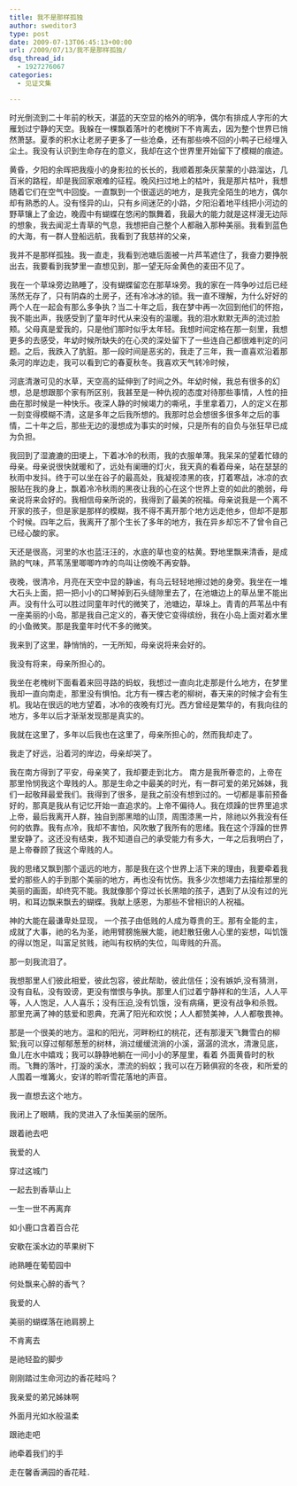 ```yaml
---
title: 我不是那样孤独
author: sweditor3
type: post
date: 2009-07-13T06:45:13+00:00
url: /2009/07/13/我不是那样孤独/
dsq_thread_id:
  - 1927276067
categories:
  - 见证文集

---
```

时光倒流到二十年前的秋天，湛蓝的天空显的格外的明净，偶尔有排成人字形的大雁划过宁静的天空。我躲在一棵飘着落叶的老槐树下不肯离去，因为整个世界已悄然萧瑟。夏季的积水让老房子更多了一些沧桑，还有那些唤不回的小鸭子已经埋入尘土。我没有认识到生命存在的意义，我却在这个世界里开始留下了模糊的痕迹。
  
黄昏，夕阳的余晖把我瘦小的身影拉的长长的，我顺着那条灰蒙蒙的小路溜达，几百米的路程，却是我回家艰难的征程。晚风扫过地上的枯叶，我是那片枯叶，我想随着它们在空气中回旋。一直飘到一个很遥远的地方，是我完全陌生的地方，偶尔却有熟悉的人。没有怪异的山，只有乡间迷茫的小路，夕阳沿着地平线把小河边的野草镶上了金边，晚霞中有蝴蝶在悠闲的飘舞着，我最大的能力就是这样漫无边际的想象，我去闻泥土青草的气息，我想把自己整个人都融入那种美丽。我看到蓝色的大海，有一群人登船远航，我看到了我慈祥的父亲，
  
我并不是那样孤独。我一直走，我看到池塘后面被一片芦苇遮住了，我奋力要挣脱出去，我要看到我梦里一直想见到，那一望无际金黄色的麦田不见了。
  
我在一个草垛旁边熟睡了，没有蝴蝶留恋在那草垛旁。我的家在一阵争吵过后已经荡然无存了，只有阴森的土房子，还有冷冰冰的锁。我一直不理解，为什么好好的两个人在一起会有那么多争执？当二十年之后，我在梦中再一次回到他们的怀抱，我不能出声，我感受到了童年时代从来没有的温暖。我的泪水默默无声的流过脸颊。父母真是爱我的，只是他们那时似乎太年轻。我想时间定格在那一刻里，我想更多的去感受，年幼时候所缺失的在心灵的深处留下了一些连自己都很难判定的问题。之后，我跌入了肮脏。那一段时间是恶劣的，我走了三年，我一直喜欢沿着那条河的岸边走，我可以看到它的春夏秋冬。我喜欢天气转冷时候，
  
河底清澈可见的水草，天空高的延伸到了时间之外。年幼时候，我总有很多的幻想，总是想跟那个家有所区别，我甚至是一种仇视的态度对待那些事情，人性的扭曲在那时候是一种快乐。夜深人静的时候竭力的嘶吼，手里拿着刀，人的定义在那一刻变得模糊不清，这是多年之后我所想的。我那时总会想很多很多年之后的事情，二十年之后，那些无边的漫想成为事实的时候，只是所有的自负与张狂早已成为负担。
  
我回到了湿漉漉的田埂上，下着冰冷的秋雨，我的衣服单薄。我呆呆的望着忙碌的母亲。母亲说很快就暖和了，远处有阑珊的灯火，我天真的看着母亲，站在瑟瑟的秋雨中发抖。终于可以坐在谷子的最高处，我凝视漆黑的夜，打着寒战，冰凉的衣服贴在我的身上，飘着冷冷秋雨的黑夜让我的心在这个世界上变的如此的脆弱，母亲说将来会好的。我相信母亲所说的，我得到了最美的祝福。母亲说我是一个离不开家的孩子，但是家是那样的模糊，我不得不离开那个地方远走他乡，但却不是那个时候。四年之后，我离开了那个生长了多年的地方，我在异乡却忘不了曾令自己已经心酸的家。
  
天还是很高，河里的水也蓝汪汪的，水底的草也变的枯黄。野地里飘来清香，是成熟的气味，芦苇荡里唧唧咋咋的鸟叫让傍晚不再安静。
  
夜晚，很清冷，月亮在天空中显的静谧，有乌云轻轻地擦过她的身旁。我坐在一堆大石头上面，把一把小小的口琴掉到石头缝隙里去了，在池塘边上的草丛里不能出声。没有什么可以胜过同童年时代的微笑了，池塘边，草垛上。青青的芦苇丛中有一座美丽的小岛，那是我自己定义的，春天使它变得缤纷，我在小岛上面对着水里的小鱼微笑。那是我童年时代不多的微笑。
  
我来到了这里，静悄悄的，一无所知，母亲说将来会好的。
  
我没有将来，母亲所担心的。
  
我坐在老槐树下面看着来回寻路的蚂蚁，我想过一直向北走那是什么地方，在梦里我却一直向南走，那里没有惧怕。北方有一棵古老的柳树，春天来的时候才会有生机。我站在很远的地方望着，冰冷的夜晚有灯光。西方曾经是繁华的，有我向往的地方，多年以后才渐渐发现那是真实的。
  
我就在这里了，多年以后我也在这里了，母亲所担心的，然而我却走了。
  
我走了好远，沿着河的岸边，母亲却哭了。
  
我在南方得到了平安，母亲笑了，我却要走到北方。 南方是我所眷恋的，上帝在那里怜悯我这个卑贱的人。那是生命之中最美的时光，有一群可爱的弟兄姊妹，我们一起敬拜最爱我们。我得到了很多，是我之前没有想到过的。一切都是事前预备好的，那真是我从有记忆开始一直追求的。上帝不偏待人。我在烦躁的世界里追求上帝，最后我离开人群，独自到那黑暗的山顶，周围漆黑一片，除祂以外我没有任何的依靠。我有点冷，我却不害怕，风吹散了我所有的思绪。我在这个浮躁的世界里安静了。这还没有结束，我不知道自己的承受能力有多大，一年之后我明白了，是上帝眷顾了我这个卑贱的人。
  
我的思绪又飘到那个遥远的地方，那是我在这个世界上活下来的理由，我要牵着我爱的那些人的手到那个美丽的地方，再也没有忧伤。我多少次想竭力去描绘那里的美丽的画面，却终究不能。我就像那个穿过长长黑暗的孩子，遇到了从没有过的光明，和耳边飘来飘去的蝴蝶。我献上感恩，为那些不曾相识的人祝福。
  
神的大能在最谦卑处显现， 一个孩子由低贱的人成为尊贵的王。那有全能的主，成就了大事，祂的名为圣，祂用臂膀施展大能，祂赶散狂傲人心里的妄想，叫饥饿的得以饱足，叫富足贫贱，祂叫有权柄的失位，叫卑贱的升高。
  
那一刻我流泪了。
  
我想那里人们彼此相爱，彼此包容，彼此帮助，彼此信任；没有嫉妒,没有猜测，没有自私，没有毁谤，更没有憎恨与争执。那里人们过着宁静祥和的生活，人人平等，人人饱足，人人喜乐；没有压迫,没有饥饿，没有病痛，更没有战争和杀戮。那里充满了神的慈爱和恩典，充满了阳光和欢悦；人人都赞美神，人人都敬畏神。
  
那是一个很美的地方。温和的阳光，河畔粉红的桃花，还有那漫天飞舞雪白的柳絮;我可以穿过郁郁葱葱的树林，淌过缓缓流淌的小溪，潺潺的流水，清澈见底，鱼儿在水中嬉戏；我可以静静地躺在一间小小的茅屋里，看着 外面黄昏时的秋雨。飞舞的落叶，打漩的溪水，漂流的蚂蚁；我可以在万籁俱寂的冬夜，和所爱的人围着一堆篝火，安详的聆听雪花落地的声音。

我一直想去这个地方。
  
我闭上了眼睛，我的灵进入了永恒美丽的居所。
  
跟着祂去吧
  
我爱的人
  
穿过这城门
  
一起去到香草山上
  
一生一世不再离弃
  
如小鹿口含着百合花
  
安歇在溪水边的苹果树下

祂熟睡在葡萄园中
  
何处飘来心醉的香气？
  
我爱的人
  
美丽的蝴蝶落在祂肩膀上
  
不肯离去
  
是祂轻盈的脚步
  
刚刚踏过生命河边的香花畦吗？

我亲爱的弟兄姊妹啊
  
外面月光如水般温柔
  
跟祂走吧
  
祂牵着我们的手
  
走在馨香满园的香花畦．